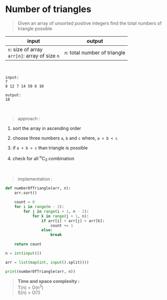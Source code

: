 # Number of triangles

> Given an array of unsorted positive integers find the total numbers of triangle possible

| input | output |
| --- | --- |
| `n`: size of array<br>`arr[n]`: array of size `n` | `n`: total number of triangle |

<br>

```
input:
7
8 12 7 14 50 6 10

output:
18
```

<br>

> approach :
1. sort the array in ascending order

2. choose three numbers `a`, `b` and `c` where, `a < b < c`

3. if `a + b > c` than triangle is possible

4. check for all <sup>n</sup>C<sub>3</sub> combination

<br>

> implementation :

```python
def numberOfTriangle(arr, n):
    arr.sort()

    count = 0
    for i in range(n - 3):
        for j in range(i + 1, n - 2):
            for k in range(j + 1, n):
                if arr[i] + arr[j] > arr[k]:
                    count += 1
                else:
                    break
    
    return count

n = int(input())

arr = list(map(int, input().split()))

print(numberOfTriangle(arr, n))
```

> **Time and space complexity :**
<br>T(n) = O(n<sup>3</sup>)
<br>S(n) = O(1)
